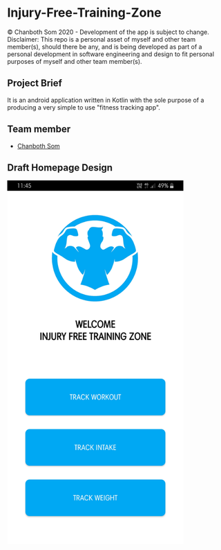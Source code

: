 # Injury-Free-Training-Zone
© Chanboth Som 2020 - Development of the app is subject to change.
Disclaimer: This repo is a personal asset of myself and other team member(s), should there be any, and is being developed as part of a personal development in software engineering and design to fit personal purposes of myself and other team member(s).

## Project Brief
It is an android application written in Kotlin with the sole purpose of a producing a very simple to use "fitness tracking app".

## Team member
- [Chanboth Som](https://github.com/ferics)

## Draft Homepage Design
<img width="408" alt="boardimg" src="https://github.com/ferics/Injury-Free-Training-Zone/blob/master/Draft%20Homepage%20Design.jpg">
